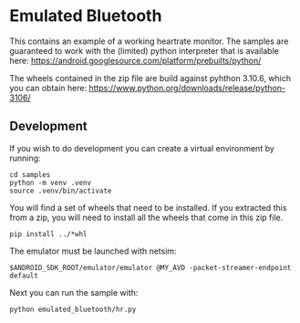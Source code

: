 # Emulated Bluetooth

This contains an example of a working heartrate monitor. The samples
are guaranteed to work with the (limited) python interpreter that
is available here: https://android.googlesource.com/platform/prebuilts/python/

The wheels contained in the zip file are build against pyhthon 3.10.6, which
you can obtain here: https://www.python.org/downloads/release/python-3106/

## Development

If you wish to do development you can create a virtual
environment by running:

    cd samples
    python -m venv .venv
    source .venv/bin/activate

You will find a set of wheels that need to be installed.
If you extracted this from a zip, you will need to install all the wheels that
come in this zip file.

    pip install ../*whl

The emulator must be launched with netsim:

    $ANDROID_SDK_ROOT/emulator/emulator @MY_AVD -packet-streamer-endpoint default

Next you can run the sample with:

    python emulated_bluetooth/hr.py

